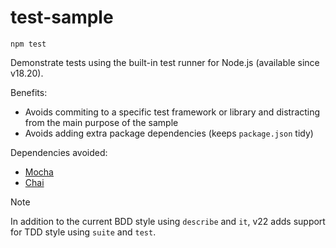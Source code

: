 # test-sample

```text
npm test
```

Demonstrate tests using the built-in test runner for Node.js (available since
v18.20).

Benefits:

- Avoids commiting to a specific test framework or library and distracting from
  the main purpose of the sample
- Avoids adding extra package dependencies (keeps `package.json` tidy)

Dependencies avoided:

- [Mocha](https://mochajs.org/)
- [Chai](https://www.chaijs.com/)


> [!NOTE]
>
> In addition to the current BDD style using `describe` and `it`, v22 adds
> support for TDD style using `suite` and `test`.
